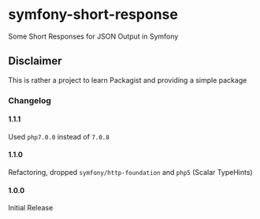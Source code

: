# symfony-short-response
Some Short Responses for JSON Output in Symfony

## Disclaimer
This is rather a project to learn Packagist and providing a simple package

### Changelog
#### 1.1.1
Used `php7.0.0` instead of `7.0.8`

#### 1.1.0
Refactoring, dropped `symfony/http-foundation` and `php5` (Scalar TypeHints)

#### 1.0.0
Initial Release